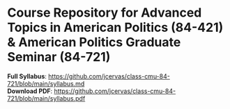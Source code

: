 # Course Repository for Advanced Topics in American Politics (84-421) & American Politics Graduate Seminar (84-721)

**Full Syllabus**: https://github.com/jcervas/class-cmu-84-721/blob/main/syllabus.md  
**Download PDF**: https://github.com/jcervas/class-cmu-84-721/blob/main/syllabus.pdf
